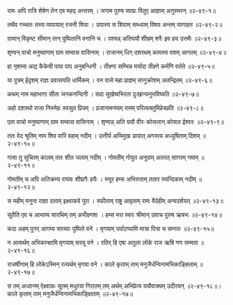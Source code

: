 रामः अपि रात्रि शेषेण तेन एव महद् अन्तरम् ।
जगाम पुरुष व्याघ्रः पितुर् आज्ञाम् अनुस्मरन् ॥२-४९-१॥

तथैव गच्चतः तस्य व्यपायात् रजनी शिवा ।
उपास्य स शिवाम् सम्ध्याम् विषय अन्तम् व्यगाहत ॥२-४९-२॥

ग्रामान् विकृष्ट सीमान् तान् पुष्पितानि वनानि च ।
पश्यन्न् अतिययौ शीघ्रम् शरैः इव हय उत्तमैः ॥२-४९-३॥

शृण्वन् वाचो मनुष्याणाम् ग्राम सम्वास वासिनाम् ।
राजानम् धिग् दशरथम् कामस्य वशम् आगतम् ॥२-४९-४॥

हा नृशम्स अद्य कैकेयी पापा पाप अनुबन्धिनी ।
तीक्ष्णा सम्भिन्न मर्यादा तीक्ष्णे कर्मणि वर्तते ॥२-४९-५॥

या पुत्रम् ईदृशम् राज्ञः प्रवासयति धार्मिकम् ।
वन वासे महा प्राज्ञम् सानुक्रोशम् अतन्द्रितम् ॥२-४९-६॥

कथम् नाम महाभागा सीता जनकनन्दिनी ।
सदा सुखेष्वभिरता दुःखान्यनुभविष्यति ॥२-४९-७॥

अहो दशरथो राजा निस्नेहः स्वसुत प्रियम् ।
प्रजानामनघम् रामम् परित्यक्तुमिहेच्छति ॥२-४९-८॥

एता वाचो मनुष्याणाम् ग्राम सम्वास वासिनाम् ।
शृण्वन्न् अति ययौ वीरः कोसलान् कोसल ईश्वरः ॥२-४९-९॥

ततः वेद श्रुतिम् नाम शिव वारि वहाम् नदीम् ।
उत्तीर्य अभिमुखः प्रायात् अगस्त्य अध्युषिताम् दिशम् ॥२-४९-१०॥

गत्वा तु सुचिरम् कालम् ततः शीत जलाम् नदीम् ।
गोमतीम् गोयुत अनूपाम् अतरत् सागरम् गमाम् ॥२-४९-११॥

गोमतीम् च अपि अतिक्रम्य राघवः शीघ्रगैः हयैः ।
मयूर हम्स अभिरुताम् ततार स्यन्दिकाम् नदीम् ॥२-४९-१२॥

स महीम् मनुना राज्ञा दत्ताम् इक्ष्वाकवे पुरा ।
स्फीताम् राष्ट्र आवृताम् रामः वैदेहीम् अन्वदर्शयत् ॥२-४९-१३॥

सूतैति एव च आभाष्य सारथिम् तम् अभीक्ष्णशः ।
हम्स मत्त स्वरः श्रीमान् उवाच पुरुष ऋषभः ॥२-४९-१४॥

कदा अहम् पुनर् आगम्य सरय्वाः पुष्पिते वने ।
मृगयाम् पर्याटष्यामि मात्रा पित्रा च सम्गतः ॥२-४९-१५॥

न अत्यर्थम् अभिकान्क्षामि मृगयाम् सरयू वने ।
रतिर् हि एषा अतुला लोके राज ऋषि गण सम्मता ॥२-४९-१६॥

राजर्षीणाम् हि लोकेऽस्मिन् रत्यर्थम् मृगया वने ।
काले कृताम् ताम् मनुजैर्धन्विनामभिकाङ्क्षिताम् ॥२-४९-१७॥

स तम् अध्वानम् ऐक्ष्वाकः सूतम् मधुरया गिरातम् तम् अर्थम् अभिप्रेत्य ययौवाक्यम् उदीरयन् ॥२-४९-१८॥।
काले कृताम् ताम् मनुजैर्धन्विनामभिकाङ्क्षिताम् ॥२-४९-१७॥

